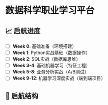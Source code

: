 # 数据科学职业学习平台

## 📈 启航进度
- [ ] **Week 0**: 基础准备（环境搭建）
- [ ] **Week 1**: Python实战基础（数据操作）
- [ ] **Week 2**: SQL实战（数据库思维）
- [ ] **Week 3-4**: 基础机器学习（特征工程）
- [ ] **Week 5-8**: 业务分析实战（A/B测试）
- [ ] **Week 9-12**: 机器学习深度实战（端到端项目）

## 📂 启航结构
